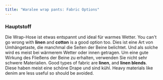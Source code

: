 ```yaml
---
title: "Waralee wrap pants: Fabric Options"
---
```


### Hauptstoff

Die Wrap-Hose ist etwas entspannt und ideal für warmes Wetter. You can't go wrong with **linen** and **cotton** is a good option too. Dies ist eine Art von Umhängetaste, die manchmal die Seiten der Beine belichtet. Und als solche wird es meist bei wärmerem Wetter oder innen getragen. Um eine gute Wirkung des Fließens der Beine zu erhalten, verwenden Sie nicht sehr schwere Materialien. Good types of fabric are **linen**, and **linen blends**. Diese haben meist eine schöne Drape und sind kühl. Heavy materials like denim are less useful so should be avoided.
